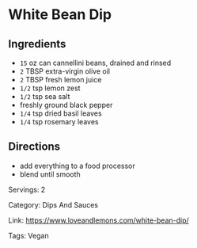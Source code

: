 # White Bean Dip

## Ingredients

- `15` oz can cannellini beans, drained and rinsed
- `2` TBSP extra-virgin olive oil
- `2` TBSP fresh lemon juice
- `1/2` tsp lemon zest
- `1/2` tsp sea salt
- freshly ground black pepper
- `1/4` tsp dried basil leaves
- `1/4` tsp rosemary leaves

## Directions

- add everything to a food processor
- blend until smooth

Servings: 2

Category: Dips And Sauces

Link: https://www.loveandlemons.com/white-bean-dip/

Tags: Vegan

